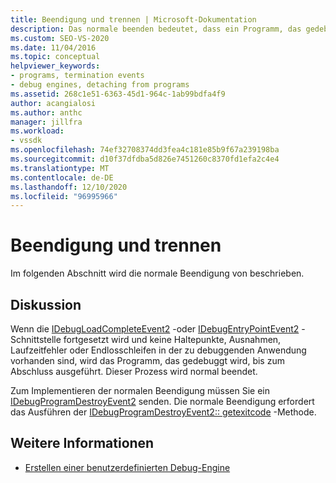 ```yaml
---
title: Beendigung und trennen | Microsoft-Dokumentation
description: Das normale beenden bedeutet, dass ein Programm, das gedebuggt wird, ohne Breakpoints, Ausnahmen, Laufzeitfehler oder Endlosschleifen bis zum Abschluss ausgeführt wird.
ms.custom: SEO-VS-2020
ms.date: 11/04/2016
ms.topic: conceptual
helpviewer_keywords:
- programs, termination events
- debug engines, detaching from programs
ms.assetid: 268c1e51-6363-45d1-964c-1ab99bdfa4f9
author: acangialosi
ms.author: anthc
manager: jillfra
ms.workload:
- vssdk
ms.openlocfilehash: 74ef32708374dd3fea4c181e85b9f67a239198ba
ms.sourcegitcommit: d10f37dfdba5d826e7451260c8370fd1efa2c4e4
ms.translationtype: MT
ms.contentlocale: de-DE
ms.lasthandoff: 12/10/2020
ms.locfileid: "96995966"
---
```

# <a name="termination-and-detaching"></a>Beendigung und trennen
Im folgenden Abschnitt wird die normale Beendigung von beschrieben.

## <a name="discussion"></a>Diskussion
 Wenn die [IDebugLoadCompleteEvent2](../../extensibility/debugger/reference/idebugloadcompleteevent2.md) -oder [IDebugEntryPointEvent2](../../extensibility/debugger/reference/idebugentrypointevent2.md) -Schnittstelle fortgesetzt wird und keine Haltepunkte, Ausnahmen, Laufzeitfehler oder Endlosschleifen in der zu debuggenden Anwendung vorhanden sind, wird das Programm, das gedebuggt wird, bis zum Abschluss ausgeführt. Dieser Prozess wird normal beendet.

 Zum Implementieren der normalen Beendigung müssen Sie ein [IDebugProgramDestroyEvent2](../../extensibility/debugger/reference/idebugprogramdestroyevent2.md) senden. Die normale Beendigung erfordert das Ausführen der [IDebugProgramDestroyEvent2:: getexitcode](../../extensibility/debugger/reference/idebugprogramdestroyevent2-getexitcode.md) -Methode.

## <a name="see-also"></a>Weitere Informationen
- [Erstellen einer benutzerdefinierten Debug-Engine](../../extensibility/debugger/creating-a-custom-debug-engine.md)
